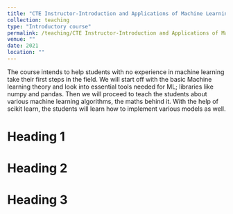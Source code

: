 ```yaml
---
title: "CTE Instructor-Introduction and Applications of Machine Learning"
collection: teaching
type: "Introductory course"
permalink: /teaching/CTE Instructor-Introduction and Applications of Machine Learning
venue: ""
date: 2021
location: ""
---
```


The course intends to help students with no experience in machine learning take their first steps in the field. We will start off with the basic Machine learning theory and look into essential tools needed for ML; libraries like numpy and pandas. Then we will proceed to teach the students about various machine learning algorithms, the maths behind it. With the help of scikit learn, the students will learn how to implement various models as well.

Heading 1
======

Heading 2
======

Heading 3
======